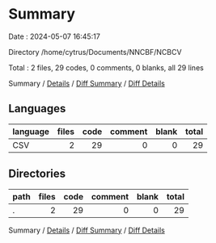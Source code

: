 # Summary

Date : 2024-05-07 16:45:17

Directory /home/cytrus/Documents/NNCBF/NCBCV

Total : 2 files,  29 codes, 0 comments, 0 blanks, all 29 lines

Summary / [Details](details.md) / [Diff Summary](diff.md) / [Diff Details](diff-details.md)

## Languages
| language | files | code | comment | blank | total |
| :--- | ---: | ---: | ---: | ---: | ---: |
| CSV | 2 | 29 | 0 | 0 | 29 |

## Directories
| path | files | code | comment | blank | total |
| :--- | ---: | ---: | ---: | ---: | ---: |
| . | 2 | 29 | 0 | 0 | 29 |

Summary / [Details](details.md) / [Diff Summary](diff.md) / [Diff Details](diff-details.md)